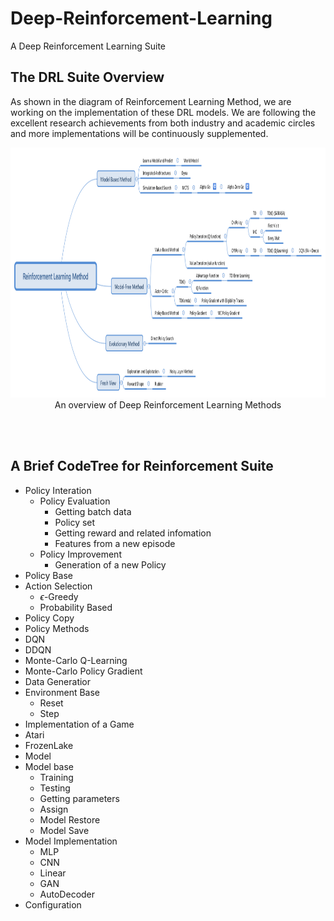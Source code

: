# Deep-Reinforcement-Learning
A Deep Reinforcement Learning Suite

## The **DRL** Suite Overview

As shown in the diagram of Reinforcement Learning Method, we are working on the implementation of these DRL models. We are following the excellent research achievements from both industry and academic circles and more implementations will be continuously supplemented.

<div align=center><img src="https://github.com/emailhxn/Deep-Reinforcement-Learning/blob/master/img/ReinforcementLearningMethod.png" width = "600" height = "400"/></div>
<div align=center>An overview of Deep Reinforcement Learning Methods</div>

<br/></br>

## A Brief CodeTree for Reinforcement Suite

- Policy Interation
  - Policy Evaluation
      - Getting batch data
      - Policy set
      - Getting reward and related infomation
      - Features from a new episode
  - Policy Improvement
      - Generation of a new Policy 
- Policy Base
 - Action Selection
     - $\epsilon$-Greedy
     - Probability Based
 - Policy Copy
- Policy Methods 
 - DQN
 - DDQN
 - Monte-Carlo Q-Learning
 - Monte-Carlo Policy Gradient
- Data Generatior
 - Environment Base
     - Reset
     - Step
- Implementation of a Game
 - Atari
 - FrozenLake
- Model
 - Model base
     - Training
     - Testing
     - Getting parameters
     - Assign
     - Model Restore
     - Model Save
 - Model Implementation
     - MLP
     - CNN
     - Linear
     - GAN
     - AutoDecoder
- Configuration

